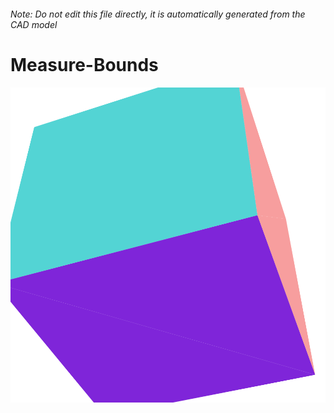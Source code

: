 ###### Note: Do not edit this file directly, it is automatically generated from the CAD model

# Measure-Bounds

![](/project.svg)

